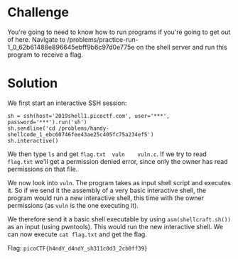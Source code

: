 # Challenge
You're going to need to know how to run programs if you're going to get out of here. Navigate to /problems/practice-run-1_0_62b61488e896645ebff9b6c97d0e775e on the shell server and run this program to receive a flag.

# Solution
We first start an interactive SSH session:
```
sh = ssh(host='2019shell1.picoctf.com', user='***', password='***').run('sh')
sh.sendline('cd /problems/handy-shellcode_1_ebc60746fee43ae25c405fc75a234ef5')
sh.interactive()
```
We then type `ls` and get `flag.txt  vuln    vuln.c`. If we try to read `flag.txt` we'll get a permission denied error, since only the owner has read permissions on that file.

We now look into `vuln`. The program takes as input shell script and executes it. So if we send it the assembly of a very basic interactive shell, the program would run a new interactive shell, this time with the owner permissions (as `vuln` is the one executing it).

 We therefore send it a basic shell executable by using `asm(shellcraft.sh())` as an input (using pwntools). This would run the new interactive shell. We can now execute `cat flag.txt` and get the flag.

Flag: `picoCTF{h4ndY_d4ndY_sh311c0d3_2cb0ff39}`